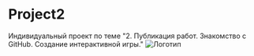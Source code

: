 # Project2
 Индивидуальный проект по теме "2. Публикация работ. Знакомство с GitHub. Создание интерактивной игры."
![Логотип](https://octodex.github.com/images/orderedlistocat.png "Логотип GitHub")